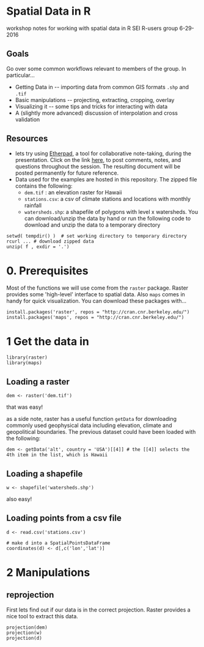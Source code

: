 # Spatial Data in R
workshop notes for working with spatial data in R
SEI R-users group 6-29-2016

## Goals 
Go over some common workflows relevant to members of the group. In particular...
* Getting Data in -- importing data from common GIS formats `.shp` and `.tif`
* Basic manipulations -- projecting, extracting, cropping, overlay
* Visualizing it -- some tips and tricks for interacting with data
* A (slightly more advanced) discussion of interpolation and cross validation

## Resources
* lets try using [Etherpad](http://etherpad.org/), a tool for collaborative note-taking, during the presentation. Click on the link [here]( insert_url ), to post comments, notes, and questions throughout the session. The resulting document will be posted permanently for future reference.
* Data used for the examples are hosted in this repository. The zipped file contains the following:
    - `dem.tif` : an elevation raster for Hawaii
    - `stations.csv`: a csv of climate stations and locations with monthly rainfall
    - `watersheds.shp`: a shapefile of polygons with level x watersheds.
You can download/unzip the data by hand or run the following code to download and unzip the data to a temporary directory

```
setwd( tempdir() )  # set working directory to temporary directory 
rcurl ... # download zipped data
unzip( f , exdir = '.')
```

# 0. Prerequisites
Most of the functions we will use come from the `raster` package. Raster provides some 'high-level' interface to spatial data. Also `maps` comes in handy for quick visualization. You can download these packages with...

```
install.packages('raster', repos = "http://cran.cnr.berkeley.edu/")
install.packages('maps', repos = "http://cran.cnr.berkeley.edu/")
```

# 1 Get the data in

```
library(raster)
library(maps)
```

## Loading a raster
```
dem <- raster('dem.tif')
```
that was easy!

as a side note, raster has a useful function `getData` for downloading commonly used geophysical data including elevation, climate and geopolitical boundaries. The previous dataset could have been loaded with the following:

```
dem <- getData('alt', country = 'USA')[[4]] # the [[4]] selects the 4th item in the list, which is Hawaii
```

## Loading a shapefile
```
w <- shapefile('watersheds.shp')
```
also easy!

## Loading points from a csv file
```
d <- read.csv('stations.csv')

# make d into a SpatialPointsDataFrame
coordinates(d) <- d[,c('lon','lat')]
```

# 2 Manipulations

## reprojection

First lets find out if our data is in the correct projection. Raster provides a nice tool to extract this data.
```
projection(dem)
projection(w)
projection(d)
```

```
